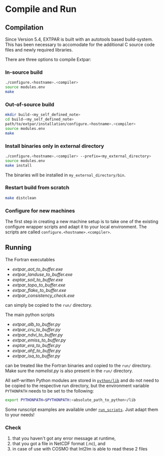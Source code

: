 # Compile and Run

## Compilation

Since Version 5.4, EXTPAR is built with an autotools based build-system. This has been necessary to accomodate for the additional C source code files and newly required libraries.

There are three options to compile Extpar: 

### In-source build

```bash
./configure.<hostname>.<compiler>
source modules.env  
make   
```

### Out-of-source build

```bash
mkdir build-<my_self_defined_note>
cd build-<my_self_defined_note>
path/to/extpar/installation/configure.<hostname>.<compiler>
source modules.env  
make  
```

### Install binaries only in external directory

```bash
./configure.<hostname>.<compiler> --prefix=<my_external_directory>
source modules.env  
make install  
```

The binaries will be installed in `my_external_directory/bin`.

### Restart build from scratch

```bash
make distclean 
```

### Configure for new machines

The first step in creating a new machine setup is to take one of
the existing configure wrapper scripts and adapt it to your local
environment. The scripts are called `configure.<hostname>.<compiler>`.

## Running

The Fortran executables 

*   *extpar_aot_to_buffer.exe*
*   *extpar_landuse_to_buffer.exe*
*   *exptar_soil_to_buffer.exe*
*   *extpar_topo_to_buffer.exe*
*   *extpar_flake_to_buffer.exe* 
*   *extpar_consistency_check.exe* 

can simply be copied to the `run/` directory.
 
The main python scripts 

*   *extpar_alb_to_buffer.py*
*   *extpar_cru_to_buffer.py*
*   *extpar_ndvi_to_buffer.py*
*   *extpar_emiss_to_buffer.py*
*   *exptar_era_to_buffer.py*
*   *extpar_ahf_to_buffer.py*
*   *extpar_isa_to_buffer.py*  

can be treated like the Fortran binaries and copied to the `run/` directory. Make sure the *namelist.py* is also present in the `run/` directory.  

All self-written Python modules are stored in [`python/lib`](https://github.com/C2SM/extpar/tree/master/python/lib)
and do not need to be copied to the respective run directory, but the environment variable `PYTHONPATH` needs to be set to the following:  
 
```bash
export PYTHONPATH=$PYTHONPATH:<absolute_path_to_python>/lib
```

Some runscript examples are available under [`run_scripts`](https://github.com/C2SM/extpar/tree/master/run_scripts).
Just adapt them to your needs!

### Check

1. that you haven't got any error message at runtime,
2. that you got a file in NetCDF format (.nc), and
3. in case of use with COSMO that Int2lm is able to read these 2 files 
